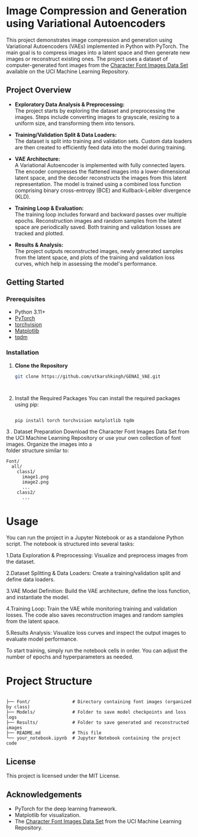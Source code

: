 
# Image Compression and Generation using Variational Autoencoders

This project demonstrates image compression and generation using Variational Autoencoders (VAEs) implemented in Python with PyTorch. The main goal is to compress images into a latent space and then generate new images or reconstruct existing ones. The project uses a dataset of computer-generated font images from the [Character Font Images Data Set](https://archive.ics.uci.edu/ml/datasets/Character+Font+Images) available on the UCI Machine Learning Repository.

## Project Overview

- **Exploratory Data Analysis & Preprocessing:**  
  The project starts by exploring the dataset and preprocessing the images. Steps include converting images to grayscale, resizing to a uniform size, and transforming them into tensors.

- **Training/Validation Split & Data Loaders:**  
  The dataset is split into training and validation sets. Custom data loaders are then created to efficiently feed data into the model during training.

- **VAE Architecture:**  
  A Variational Autoencoder is implemented with fully connected layers. The encoder compresses the flattened images into a lower-dimensional latent space, and the decoder reconstructs the images from this latent representation. The model is trained using a combined loss function comprising binary cross-entropy (BCE) and Kullback-Leibler divergence (KLD).

- **Training Loop & Evaluation:**  
  The training loop includes forward and backward passes over multiple epochs. Reconstruction images and random samples from the latent space are periodically saved. Both training and validation losses are tracked and plotted.

- **Results & Analysis:**  
  The project outputs reconstructed images, newly generated samples from the latent space, and plots of the training and validation loss curves, which help in assessing the model's performance.

## Getting Started

### Prerequisites

- Python 3.11+
- [PyTorch](https://pytorch.org/)
- [torchvision](https://pytorch.org/vision/stable/index.html)
- [Matplotlib](https://matplotlib.org/)
- [tqdm](https://tqdm.github.io/)

### Installation

1. **Clone the Repository**

   ```bash
   git clone https://github.com/utkarshkingh/GENAI_VAE.git
   



2. Install the Required Packages
  You can install the required packages using pip:
   ```bash

   pip install torch torchvision matplotlib tqdm


3 . Dataset Preparation
    Download the Character Font Images Data Set from the UCI Machine Learning Repository or use your own collection of font images. Organize the images into a   
    folder structure similar to:

```console
Font/
  all/
    class1/
      image1.png
      image2.png
      ...
    class2/
      ...
```



# **Usage**

You can run the project in a Jupyter Notebook or as a standalone Python script. The notebook is structured into several tasks:

1.Data Exploration & Preprocessing:
  Visualize and preprocess images from the dataset.

2.Dataset Splitting & Data Loaders:
  Create a training/validation split and define data loaders.

3.VAE Model Definition:
  Build the VAE architecture, define the loss function, and instantiate the model.

4.Training Loop:
  Train the VAE while monitoring training and validation losses. The code also saves reconstruction images and random samples from the latent space.

5.Results Analysis:
  Visualize loss curves and inspect the output images to evaluate model performance.

To start training, simply run the notebook cells in order. You can adjust the number of epochs and hyperparameters as needed.


# **Project Structure**


```console

├── Font/                # Directory containing font images (organized by class)
├── Models/              # Folder to save model checkpoints and loss logs
├── Results/             # Folder to save generated and reconstructed images
├── README.md            # This file
└── your_notebook.ipynb  # Jupyter Notebook containing the project code
```


## License
This project is licensed under the MIT License.

## Acknowledgements
- PyTorch for the deep learning framework.
- Matplotlib for visualization.
- The [Character Font Images Data Set](https://archive.ics.uci.edu/ml/datasets/Character+Font+Images) from the UCI Machine Learning Repository.







